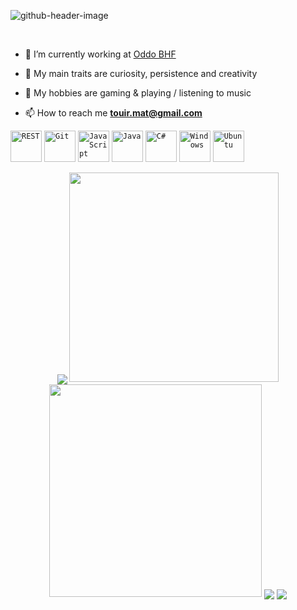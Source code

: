 <!--### Hi there👋 My name is Mohamed Ali and i'm a Software Engineer-->

![github-header-image](https://user-images.githubusercontent.com/16899792/209237828-f5d6d2ea-3ac0-4c08-a41b-5af8d313770e.png)

<a target="_blank" align="center">
<picture>
  <source media="(prefers-color-scheme: dark)" srcset="https://media.giphy.com/media/f3iwJFOVOwuy7K6FFw/giphy.gif">
  <img align="right" alt="" src="https://media.giphy.com/media/SWoSkN6DxTszqIKEqv/giphy.gif">
</picture>
  <!--<img align="right" top="500" height="300" width="400" alt="GIF" src="https://media.giphy.com/media/SWoSkN6DxTszqIKEqv/giphy.gif#gh-light-mode-only">-->
</a>
</br>

- 🔭 I’m currently working at <a href="https://www.oddo-bhf.com/en" target="_blank">Oddo BHF</a>

- 🌱 My main traits are curiosity, persistence and creativity

- 🎸 My hobbies are gaming & playing / listening to music

- 📫 How to reach me **touir.mat@gmail.com**

<div align="left">
	<code><img height="50" src="https://user-images.githubusercontent.com/25181517/192107858-fe19f043-c502-4009-8c47-476fc89718ad.png" alt="REST" title="REST" /></code>
	<code><img height="50" src="https://user-images.githubusercontent.com/25181517/192108372-f71d70ac-7ae6-4c0d-8395-51d8870c2ef0.png" alt="Git" title="Git" /></code>
	<code><img height="50" src="https://user-images.githubusercontent.com/25181517/117447155-6a868a00-af3d-11eb-9cfe-245df15c9f3f.png" alt="JavaScript" title="JavaScript" /></code>
	<code><img height="50" src="https://user-images.githubusercontent.com/25181517/117201156-9a724800-adec-11eb-9a9d-3cd0f67da4bc.png" alt="Java" title="Java" /></code>
	<code><img height="50" src="https://user-images.githubusercontent.com/25181517/121405384-444d7300-c95d-11eb-959f-913020d3bf90.png" alt="C#" title="C#" /></code>
	<code><img height="50" src="https://user-images.githubusercontent.com/25181517/186884150-05e9ff6d-340e-4802-9533-2c3f02363ee3.png" alt="Windows" title="Windows" /></code>
	<code><img height="50" src="https://user-images.githubusercontent.com/25181517/186884153-99edc188-e4aa-4c84-91b0-e2df260ebc33.png" alt="Ubuntu" title="Ubuntu" /></code>
</div>


<p align="center">
  <img align="center" src="http://github-profile-summary-cards.vercel.app/api/cards/profile-details?username=touir1&theme=radical" />
  <img src="https://github-readme-stats.vercel.app/api?username=touir1&show_icons=true&theme=radical&count_private=true&include_all_commits=true&border_radius=10&hide_border=true" width="335" />
  <img src="https://streak-stats.demolab.com/?user=touir1&theme=radical&date_format=j+M+Y&border_radius=10&hide_border=true" width="340" />
  <img align="center" src="http://github-profile-summary-cards.vercel.app/api/cards/repos-per-language?username=touir1&theme=radical" />
  <img align="center" src="http://github-profile-summary-cards.vercel.app/api/cards/productive-time?username=touir1&theme=radical&utcOffset=1" />
  
</p>

<!--<p align="center">
<a href="https://github.com/anuraghazra/github-readme-stats">
  <img src="https://github-readme-stats.vercel.app/api/top-langs/?username=touir1&layout=compact&langs_count=8" />
</a>

</p>
-->


<!--
**touir1/touir1** is a ✨ _special_ ✨ repository because its `README.md` (this file) appears on your GitHub profile.

Here are some ideas to get you started:

- 🔭 I’m currently working on ...
- 🌱 I’m currently learning ...
- 👯 I’m looking to collaborate on ...
- 🤔 I’m looking for help with ...
- 💬 Ask me about ...
- 📫 How to reach me: ...
- 😄 Pronouns: ...
- ⚡ Fun fact: ...
-->

